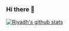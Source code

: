 ### Hi there 👋
[![Riyadh's github stats](https://github-readme-stats.vercel.app/api?username=riyadhuddin&hide=stars,contribs)](https://github.com/riyadhuddin/github-readme-stats)
<!--
**riyadhuddin/riyadhuddin** is a ✨ _special_ ✨ repository because its `README.md` (this file) appears on your GitHub profile.

Here are some ideas to get you started:

- 🔭 I’m currently working on ...
- 🌱 I’m currently learning ...
- 👯 I’m looking to collaborate on ...
- 🤔 I’m looking for help with ...
- 💬 Ask me about ...
- 📫 How to reach me: ...
- 😄 Pronouns: ...
- ⚡ Fun fact: ...
-->
